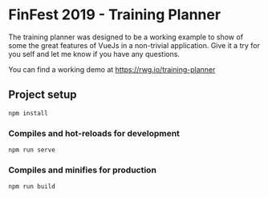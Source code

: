 # FinFest 2019 - Training Planner

The training planner was designed to be a working example to show of some the great features of VueJs in  a non-trivial 
application. Give it a try for you self and let me know if you have any questions.

You can find a working demo at https://rwg.io/training-planner


## Project setup
```
npm install
```

### Compiles and hot-reloads for development
```
npm run serve
```

### Compiles and minifies for production
```
npm run build
```
